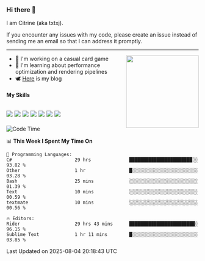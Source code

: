 ### Hi there 👋

I am Citrine (aka txtxj).

If you encounter any issues with my code, please create an issue instead of sending me an email so that I can address it promptly.

---

<img align="right" height="190" src="http://github-profile-summary-cards.vercel.app/api/cards/stats?username=txtxj&theme=vue">

- 🌱 I'm working on a casual card game
- 📖 I'm learning about performance optimization and rendering pipelines
- 🕊️ [Here](https://txtxj.top) is my blog

#### My Skills

![](https://img.shields.io/badge/Unity-000000?logo=unity&logoColor=fff)
![](https://img.shields.io/badge/C%23-239120?logo=csharp&logoColor=fff)
![](https://img.shields.io/badge/Python-3e74a2?logo=python&logoColor=fff)
![](https://img.shields.io/badge/C++-65318e?logo=cplusplus&logoColor=fff)
![](https://img.shields.io/badge/Vue-4FC08D?logo=vuedotjs&logoColor=fff)
![](https://img.shields.io/badge/Blender-f5792a?logo=blender&logoColor=fff)
![](https://img.shields.io/badge/MS%20SQL-cc2927?logo=microsoftsqlserver&logoColor=fff)
---

<!--START_SECTION:waka-->
![Code Time](http://img.shields.io/badge/Code%20Time-3%2C160%20hrs%2055%20mins-blue)

📊 **This Week I Spent My Time On** 

```text
💬 Programming Languages: 
C#                       29 hrs              ███████████████████████░░   93.82 % 
Other                    1 hr                █░░░░░░░░░░░░░░░░░░░░░░░░   03.28 % 
Bash                     25 mins             ░░░░░░░░░░░░░░░░░░░░░░░░░   01.39 % 
Text                     10 mins             ░░░░░░░░░░░░░░░░░░░░░░░░░   00.59 % 
textmate                 10 mins             ░░░░░░░░░░░░░░░░░░░░░░░░░   00.56 % 

🔥 Editors: 
Rider                    29 hrs 43 mins      ████████████████████████░   96.15 % 
Sublime Text             1 hr 11 mins        █░░░░░░░░░░░░░░░░░░░░░░░░   03.85 % 
```


 Last Updated on 2025-08-04 20:18:43 UTC
<!--END_SECTION:waka-->
